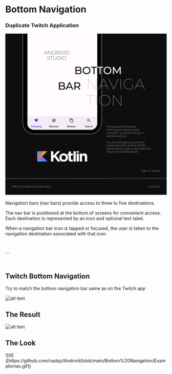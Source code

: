 <h1>Bottom Navigation</h1>
<h3>Duplicate Twitch Application</h3>

![alt text](https://github.com/nadqz/Android/blob/main/Bottom%20Navigation/Example/Picture.png?raw=true)

<p>Navigation bars (nav bars) provide access to three to five destinations.</p>

<p>The nav bar is positioned at the bottom of screens for convenient access. Each destination is represented by an icon and optional text label.</p>

<p>When a navigation bar icon is tapped or focused, the user is taken to the navigation destination associated with that icon.</p>
<br></br>
```
<br></br>
<h2>Twitch Bottom Navigation</h2>
<p>Try to match the bottom navigation bar same as on the Twitch app</p>

![alt text](https://github.com/nadqz/Android/blob/main/Bottom%20Navigation/Example/Picture3.png?raw=true)

<h2>The Result</h2>

![alt text](https://github.com/nadqz/Android/blob/main/Bottom%20Navigation/Example/Picture2.png?raw=true)

<h2>The Look</h2>
![til]([https://github.com/nadqz/Android/blob/main/Bottom%20Navigation/Example/nav.gif])
